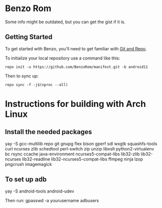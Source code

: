 Benzo Rom
===========

Some info might be outdated, but you can get the gist if it is.

Getting Started
---------------

To get started with Benzo, you'll need to get
familiar with [Git and Repo](http://source.android.com/source/using-repo.html).

To initialize your local repository use a command like this:

    repo init -u https://github.com/BenzoRom/manifest.git -b android11

Then to sync up:

    repo sync -f -j$(nproc --all)


Instructions for building with Arch Linux
=========================================

Install the needed packages
---------------------------
yay -S gcc-multilib repo git gnupg flex bison gperf sdl wxgtk squashfs-tools curl ncurses zlib schedtool perl-switch zip unzip libxslt python2-virtualenv bc rsync ccache java-environment ncurses5-compat-libs lib32-zlib lib32-ncurses lib32-readline lib32-ncurses5-compat-libs ffmpeg ninja lzop pngcrush imagemagick

To set up adb
-------------
yay -S android-tools android-udev

Then run: gpasswd -a yourusername adbusers
